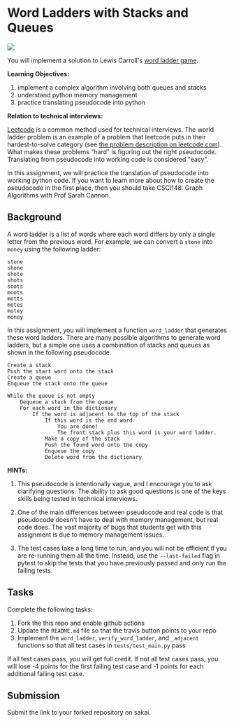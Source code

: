 # Word Ladders with Stacks and Queues
[![](https://github.com/ben-smith23/word_ladder/workflows/tests/badge.svg)](https://github.com/ben-smith23/word_ladder/actions?query=workflow%3Atests)

You will implement a solution to Lewis Carroll's [word ladder game](https://en.wikipedia.org/wiki/Word_ladder).

**Learning Objectives:**

1. implement a complex algorithm involving both queues and stacks
1. understand python memory management
1. practice translating pseudocode into python

**Relation to technical interviews:**

[Leetcode](https://leetcode.com/problemset/all/) is a common method used for technical interviews.
The world ladder problem is an example of a problem that leetcode puts in their hardest-to-solve category (see [the problem description on leetcode.com](https://leetcode.com/problems/word-ladder/)).
What makes these problems "hard" is figuring out the right pseudocode.
Translating from pseudocode into working code is considered "easy".

In this assignment, we will practice the translation of pseudocode into working python code.
If you want to learn more about how to create the pseudocode in the first place,
then you should take CSCI148: Graph Algorithms with Prof Sarah Cannon.

## Background

A word ladder is a list of words where each word differs by only a single letter from the previous word.
For example, we can convert a `stone` into `money` using the following ladder:

```
stone
shone
shote
shots
soots
moots
motts
motes
motey
money
```

In this assignment, you will implement a function `word_ladder` that generates these word ladders.
There are many possible algorithms to generate word ladders,
but a simple one uses a combination of stacks and queues as shown in the following pseudocode.

```
Create a stack
Push the start word onto the stack
Create a queue
Enqueue the stack onto the queue

While the queue is not empty
    Dequeue a stack from the queue
    For each word in the dictionary
        If the word is adjacent to the top of the stack
            If this word is the end word
                You are done!
                The front stack plus this word is your word ladder.
            Make a copy of the stack
            Push the found word onto the copy
            Enqueue the copy
            Delete word from the dictionary
```

**HINTs:**

1. This pseudocode is intentionally vague,
   and I encourage you to ask clarifying questions.
   The ability to ask good questions is one of the keys skills being tested in technical interviews.

1. One of the main differences between pseudocode and real code is that pseudocode doesn't have to deal with memory management, but real code does.
   The vast majority of bugs that students get with this assignment is due to memory management issues.

1. The test cases take a long time to run, and you will not be efficient if you are re-running them all the time.
   Instead, use the `--last-failed` flag in pytest to skip the tests that you have previously passed and only run the failing tests.

## Tasks

Complete the following tasks:

1. Fork the this repo and enable github actions
1. Update the `README.md` file so that the travis button points to your repo
1. Implement the `word_ladder`, `verify_word_ladder`, and `_adjacent` functions so that all test cases in `tests/test_main.py` pass

If all test cases pass, you will get full credit.
If not all test cases pass, you will lose -4 points for the first failing test case and -1 points for each additional failing test case.

## Submission

Submit the link to your forked repository on sakai.
